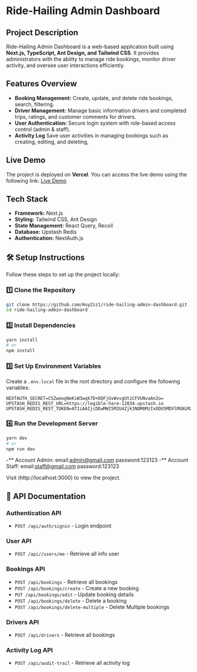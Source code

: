 # Ride-Hailing Admin Dashboard

## Project Description

Ride-Hailing Admin Dashboard is a web-based application built using **Next.js, TypeScript, Ant Design, and Tailwind CSS**. It provides administrators with the ability to manage ride bookings, monitor driver activity, and oversee user interactions efficiently.

## Features Overview

- **Booking Management:** Create, update, and delete ride bookings, search, filtering.
- **Driver Management:** Manage basic information drivers and completed trips, ratings, and customer comments for drivers.
- **User Authentication:** Secure login system with role-based access control (admin & staff).
- **Activity Log** Save user activities in managing bookings such as creating, editing, and deleting,

## Live Demo

The project is deployed on **Vercel**. You can access the live demo using the following link: [Live Demo](https://ride-hailing-admin-dashboard-beta.vercel.app/)

## Tech Stack

- **Framework:** Next.js
- **Styling:** Tailwind CSS, Ant Design
- **State Management:** React Query, Recoil
- **Database:** Upstash Redis
- **Authentication:** NextAuth.js

## 🛠 Setup Instructions

Follow these steps to set up the project locally:

### 1️⃣ Clone the Repository

```bash
git clone https://github.com/HuyZzz1/ride-hailing-admin-dashboard.git
cd ride-hailing-admin-dashboard
```

### 2️⃣ Install Dependencies

```bash
yarn install
# or
npm install
```

### 3️⃣ Set Up Environment Variables

Create a `.env.local` file in the root directory and configure the following variables:

```
NEXTAUTH_SECRET=C5ZweogNeKiW3wqk7D+DQFjGvWvvgUtiCFVUNvaAn2o=
UPSTASH_REDIS_REST_URL=https://legible-hare-12834.upstash.io
UPSTASH_REDIS_REST_TOKEN=ATIiAAIjcDEwMWI5M2U4Zjk3NDM0MzIxODU5MDVlMGNiM2RjMzE1Y3AxMA
```

### 4️⃣ Run the Development Server

```bash
yarn dev
# or
npm run dev
```

-** Account Admin: email:admin@gmail.com  password:123123
-** Account Staff: email:staff@gmail.com  password:123123

Visit (http://localhost:3000) to view the project.

## 📜 API Documentation

### Authentication API

- `POST /api/auth/signin` - Login endpoint

### User API

- `POST /api//users/me` - Retrieve all info user

### Bookings API

- `POST /api/bookings` - Retrieve all bookings
- `POST /api/bookings/create` - Create a new booking
- `PUT /api/bookings/edit` - Update booking details
- `POST /api/bookings/delete` - Delete a booking
- `POST /api/bookings/delete-multiple` - Delete Multiple bookings

### Drivers API

- `POST /api/drivers` - Retrieve all bookings

### Activity Log API

- `POST /api/audit-trail` - Retrieve all activity log
